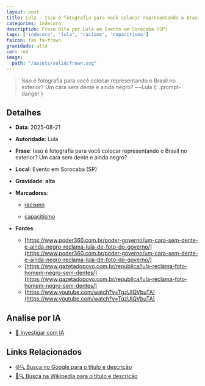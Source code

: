 ```yaml
---
layout: post
title: Lula - Isso é fotografia para você colocar representando o Brasil no exterior? Um cara sem dente e ainda negro?...
categories: indecoro
description: Frase dita por Lula em Evento em Sorocaba (SP)
tags: ['indecoro', 'lula', 'racismo', 'capacitismo']
faicon: fas fa-frown
gravidade: alta
cor: red
image:
  path: "/assets/solid/frown.svg"
---
```


> Isso é fotografia para você colocar representando o Brasil no exterior? Um cara sem dente e ainda negro? ~~Lula
{: .prompt-danger }

## Detalhes
- **Data**: 2025-08-21
- **Autoridade**: Lula
- **Frase**: Isso é fotografia para você colocar representando o Brasil no exterior? Um cara sem dente e ainda negro?
- **Local**: Evento em Sorocaba (SP)
- **Gravidade**: **alta** <i class="fas fa-frown"></i>

- **Marcadores**: 

   - [racismo](/tags/racismo/)

   - [capacitismo](/tags/capacitismo/)
- **Fontes**:
  - [https://www.poder360.com.br/poder-governo/um-cara-sem-dente-e-ainda-negro-reclama-lula-de-foto-do-governo/](https://www.poder360.com.br/poder-governo/um-cara-sem-dente-e-ainda-negro-reclama-lula-de-foto-do-governo/)
  - [https://www.gazetadopovo.com.br/republica/lula-reclama-foto-homem-negro-sem-dentes/](https://www.gazetadopovo.com.br/republica/lula-reclama-foto-homem-negro-sem-dentes/)
  - [https://www.youtube.com/watch?v=TgzUIQVbuTA](https://www.youtube.com/watch?v=TgzUIQVbuTA)

## Analise por IA
- [🤖 Investigar com IA](https://www.perplexity.ai/search?q=%22Lula%22%2BIsso%20%C3%A9%20fotografia%20para%20voc%C3%AA%20colocar%20representando%20o%20Brasil%20no%20exterior%3F%20Um%20cara%20sem%20dente%20e%20ainda%20negro%3F%2BEvento%20em%20Sorocaba%20%28SP%29)

## Links Relacionados
- [🌐🔍 Busca no Google para o título e descrição](https://www.google.com/search?q=%22Lula%22%2BIsso%20%C3%A9%20fotografia%20para%20voc%C3%AA%20colocar%20representando%20o%20Brasil%20no%20exterior%3F%20Um%20cara%20sem%20dente%20e%20ainda%20negro%3F%2BEvento%20em%20Sorocaba%20%28SP%29)
- [📖🔍 Busca na Wikipedia para o título e descrição](https://pt.wikipedia.org/w/index.php?search=%22Lula%22%2BIsso%20%C3%A9%20fotografia%20para%20voc%C3%AA%20colocar%20representando%20o%20Brasil%20no%20exterior%3F%20Um%20cara%20sem%20dente%20e%20ainda%20negro%3F%2BEvento%20em%20Sorocaba%20%28SP%29)

